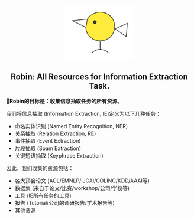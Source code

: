 <div align="center"><img src="https://github.com/sharejing/Robin/blob/main/images/Robin-logo.png" height="150px"/></div>

<h2 align="center">Robin: All Resources for Information Extraction Task.</h2>

🚩<b>Robin的目标是：收集信息抽取任务的所有资源。</b>

我们将信息抽取 (Information Extraction, IE)定义为以下几种任务：
* 命名实体识别 (Named Entity Recognition, NER)
* 关系抽取 (Relation Extraction, RE)
* 事件抽取 (Event Extraction)
* 片段抽取 (Spam Extraction)
* 关键短语抽取 (Keyphrase Extraction)

因此，我们收集的资源包括：
* 各大顶会论文 (ACL/EMNLP/IJCAI/COLING/KDD/AAAI等)
* 数据集 (来自于论文/比赛/workshop/公司/学校等)
* 工具 (IE所有任务的工具)
* 报告 (Tutorial/公司的调研报告/学术报告等)
* 其他资源


